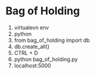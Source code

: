# Bag of Holding

1. virtualevn env
2. python
3. from bag_of_holding import db
4. db.create_all()
5. CTRL + D
6. python bag_of_holding.py
7. localhost:5000
